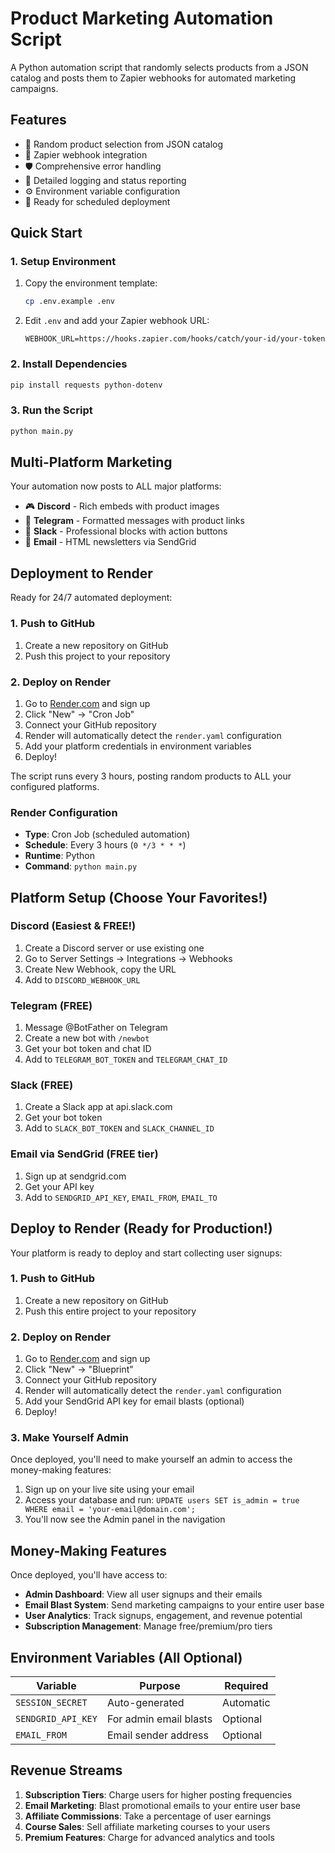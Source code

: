 # Product Marketing Automation Script

A Python automation script that randomly selects products from a JSON catalog and posts them to Zapier webhooks for automated marketing campaigns.

## Features

- 🎯 Random product selection from JSON catalog
- 🔗 Zapier webhook integration
- 🛡️ Comprehensive error handling
- 📝 Detailed logging and status reporting
- ⚙️ Environment variable configuration
- 🚀 Ready for scheduled deployment

## Quick Start

### 1. Setup Environment

1. Copy the environment template:
   ```bash
   cp .env.example .env
   ```

2. Edit `.env` and add your Zapier webhook URL:
   ```
   WEBHOOK_URL=https://hooks.zapier.com/hooks/catch/your-id/your-token
   ```

### 2. Install Dependencies

```bash
pip install requests python-dotenv
```

### 3. Run the Script

```bash
python main.py
```

## Multi-Platform Marketing

Your automation now posts to ALL major platforms:

- 🎮 **Discord** - Rich embeds with product images
- 📱 **Telegram** - Formatted messages with product links  
- 💬 **Slack** - Professional blocks with action buttons
- 📧 **Email** - HTML newsletters via SendGrid

## Deployment to Render

Ready for 24/7 automated deployment:

### 1. Push to GitHub
1. Create a new repository on GitHub
2. Push this project to your repository

### 2. Deploy on Render
1. Go to [Render.com](https://render.com) and sign up
2. Click "New" → "Cron Job"
3. Connect your GitHub repository
4. Render will automatically detect the `render.yaml` configuration
5. Add your platform credentials in environment variables
6. Deploy!

The script runs every 3 hours, posting random products to ALL your configured platforms.

### Render Configuration
- **Type**: Cron Job (scheduled automation)
- **Schedule**: Every 3 hours (`0 */3 * * *`)
- **Runtime**: Python
- **Command**: `python main.py`

## Platform Setup (Choose Your Favorites!)

### Discord (Easiest & FREE!)
1. Create a Discord server or use existing one
2. Go to Server Settings → Integrations → Webhooks
3. Create New Webhook, copy the URL
4. Add to `DISCORD_WEBHOOK_URL`

### Telegram (FREE)
1. Message @BotFather on Telegram
2. Create a new bot with `/newbot`
3. Get your bot token and chat ID
4. Add to `TELEGRAM_BOT_TOKEN` and `TELEGRAM_CHAT_ID`

### Slack (FREE)
1. Create a Slack app at api.slack.com
2. Get your bot token
3. Add to `SLACK_BOT_TOKEN` and `SLACK_CHANNEL_ID`

### Email via SendGrid (FREE tier)
1. Sign up at sendgrid.com
2. Get your API key
3. Add to `SENDGRID_API_KEY`, `EMAIL_FROM`, `EMAIL_TO`

## Deploy to Render (Ready for Production!)

Your platform is ready to deploy and start collecting user signups:

### 1. Push to GitHub
1. Create a new repository on GitHub
2. Push this entire project to your repository

### 2. Deploy on Render
1. Go to [Render.com](https://render.com) and sign up
2. Click "New" → "Blueprint"
3. Connect your GitHub repository
4. Render will automatically detect the `render.yaml` configuration
5. Add your SendGrid API key for email blasts (optional)
6. Deploy!

### 3. Make Yourself Admin
Once deployed, you'll need to make yourself an admin to access the money-making features:

1. Sign up on your live site using your email
2. Access your database and run: `UPDATE users SET is_admin = true WHERE email = 'your-email@domain.com';`
3. You'll now see the Admin panel in the navigation

## Money-Making Features

Once deployed, you'll have access to:

- **Admin Dashboard**: View all user signups and their emails
- **Email Blast System**: Send marketing campaigns to your entire user base
- **User Analytics**: Track signups, engagement, and revenue potential
- **Subscription Management**: Manage free/premium/pro tiers

## Environment Variables (All Optional)

| Variable | Purpose | Required |
|----------|---------|----------|
| `SESSION_SECRET` | Auto-generated | Automatic |
| `SENDGRID_API_KEY` | For admin email blasts | Optional |
| `EMAIL_FROM` | Email sender address | Optional |

## Revenue Streams

1. **Subscription Tiers**: Charge users for higher posting frequencies
2. **Email Marketing**: Blast promotional emails to your entire user base
3. **Affiliate Commissions**: Take a percentage of user earnings
4. **Course Sales**: Sell affiliate marketing courses to your users
5. **Premium Features**: Charge for advanced analytics and tools
